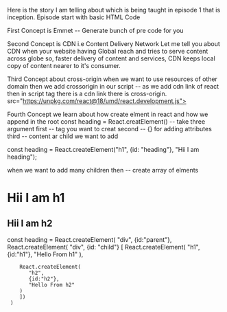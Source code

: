 Here is the story I am telling about which is being taught in episode 1 that is inception.
Episode start with basic HTML Code

First Concept is Emmet -- Generate bunch of pre code for you

Second Concept is CDN i.e Content Delivery Network 
  Let me tell you about CDN when your website having Global reach and tries to serve content across globe so, faster delivery of content and services, CDN keeps local copy of content nearer to it's consumer.

Third Concept about cross-origin
  when we want to use resources of other domain then we add crossorigin in our script -- as we add cdn link of react then in script tag there is a cdn link there is cross-origin.
      src="https://unpkg.com/react@18/umd/react.development.js"> 

Fourth Concept we learn about how create elment in react and how we append in the root
   const heading = React.creatElement() -- take three argument 
   first -- tag you want to creat
   second -- {} for adding attributes
   third -- content ar child we want to add
 
  const heading = React.createElement("h1", {id: "heading"}, "Hii I am heading");

  when we want to add many children then  -- create array of elments   
  <div id="parent">
   <div id="child">
    <h1 id="h1">Hii I am h1</h1>
    <h2 id="h2">Hii I am h2</h2>
   </div>
  </div>
  const heading = React.createElement(
    "div", 
    {id:"parent"},
    React.createElement(
        "div",
        {id: "child"}
        [
        React.createElement(
          "h1",
          {id:"h1"},
          "Hello From h1"  
        ),

        React.createElement(
           "h2",
           {id:"h2"},
           "Hello From h2" 
        )
        ])
     )
  
   